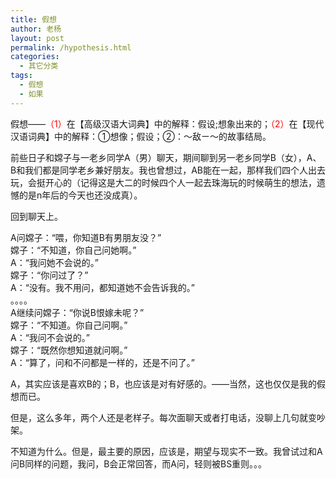```yaml
---
title: 假想
author: 老杨
layout: post
permalink: /hypothesis.html
categories:
  - 其它分类
tags:
  - 假想
  - 如果
---
```

假想——<span style="color: #ff0000;">（1）</span>在【高级汉语大词典】中的解释：假设;想象出来的；<span style="color: #ff0000;">（2）</span>在【现代汉语词典】中的解释：①想像；假设；②：～敌ㄧ～的故事结局。



前些日子和嫦子与一老乡同学A（男）聊天，期间聊到另一老乡同学B（女），A、B和我们都是同学老乡兼好朋友。我也曾想过，AB能在一起，那样我们四个人出去玩，会挺开心的（记得这是大二的时候四个人一起去珠海玩的时候萌生的想法，遗憾的是n年后的今天也还没成真）。

回到聊天上。

A问嫦子：“喂，你知道B有男朋友没？”  
嫦子：“不知道，你自己问她啊。”  
A：“我问她不会说的。”  
嫦子：“你问过了？”  
A：“没有。我不用问，都知道她不会告诉我的。”  
。。。。  
A继续问嫦子：“你说B恨嫁未呢？”  
嫦子：“不知道。你自己问啊。”  
A：“我问不会说的。”  
嫦子：“既然你想知道就问啊。”  
A：“算了，问和不问都是一样的，还是不问了。”

A，其实应该是喜欢B的；B，也应该是对有好感的。——当然，这也仅仅是我的假想而已。

但是，这么多年，两个人还是老样子。每次面聊天或者打电话，没聊上几句就变吵架。

不知道为什么。但是，最主要的原因，应该是，期望与现实不一致。我曾试过和A问B同样的问题，我问，B会正常回答，而A问，轻则被BS重则。。。